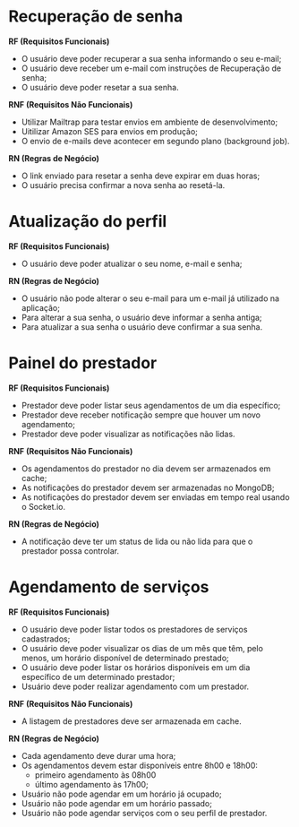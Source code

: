 # Recuperação de senha

**RF (Requisitos Funcionais)**

- O usuário deve poder recuperar a sua senha informando o seu e-mail;
- O usuário deve receber um e-mail com instruções de Recuperação de senha;
- O usuário deve poder resetar a sua senha.

**RNF (Requisitos Não Funcionais)**

- Utilizar Mailtrap para testar envios em ambiente de desenvolvimento;
- Uitilizar Amazon SES para envios em produção;
- O envio de e-mails deve acontecer em segundo plano (background job).

**RN (Regras de Negócio)**

- O link enviado para resetar a senha deve expirar em duas horas;
- O usuário precisa confirmar a nova senha ao resetá-la.

# Atualização do perfil

**RF (Requisitos Funcionais)**

- O usuário deve poder atualizar o seu nome, e-mail e senha;

**RN (Regras de Negócio)**

- O usuário não pode alterar o seu e-mail para um e-mail já utilizado na aplicação;
- Para alterar a sua senha, o usuário deve informar a senha antiga;
- Para atualizar a sua senha o usuário deve confirmar a sua senha.

# Painel do prestador

**RF (Requisitos Funcionais)**

- Prestador deve poder listar seus agendamentos de um dia específico;
- Prestador deve receber notificação sempre que houver um novo agendamento;
- Prestador deve poder visualizar as notificações não lidas.

**RNF (Requisitos Não Funcionais)**

- Os agendamentos do prestador no dia devem ser armazenados em cache;
- As notificações do prestador devem ser armazenadas no MongoDB;
- As notificações do prestador devem ser enviadas em tempo real usando o Socket.io.

**RN (Regras de Negócio)**

- A notificação deve ter um status de lida ou não lida para que o prestador possa controlar.

# Agendamento de serviços

**RF (Requisitos Funcionais)**

- O usuário deve poder listar todos os prestadores de serviços cadastrados;
- O usuário deve poder visualizar os dias de um mês que têm, pelo menos, um horário disponível de determinado prestado;
- O usuário deve poder listar os horários disponíveis em um dia específico de um determinado prestador;
- Usuário deve poder realizar agendamento com um prestador.

**RNF (Requisitos Não Funcionais)**

- A listagem de prestadores deve ser armazenada em cache.

**RN (Regras de Negócio)**

- Cada agendamento deve durar uma hora;
- Os agendamentos devem estar disponíveis entre 8h00 e 18h00:
  - primeiro agendamento às 08h00
  - último agendamento às 17h00;
- Usuário não pode agendar em um horário já ocupado;
- Usuário não pode agendar em um horário passado;
- Usuário não pode agendar serviços com o seu perfil de prestador.
